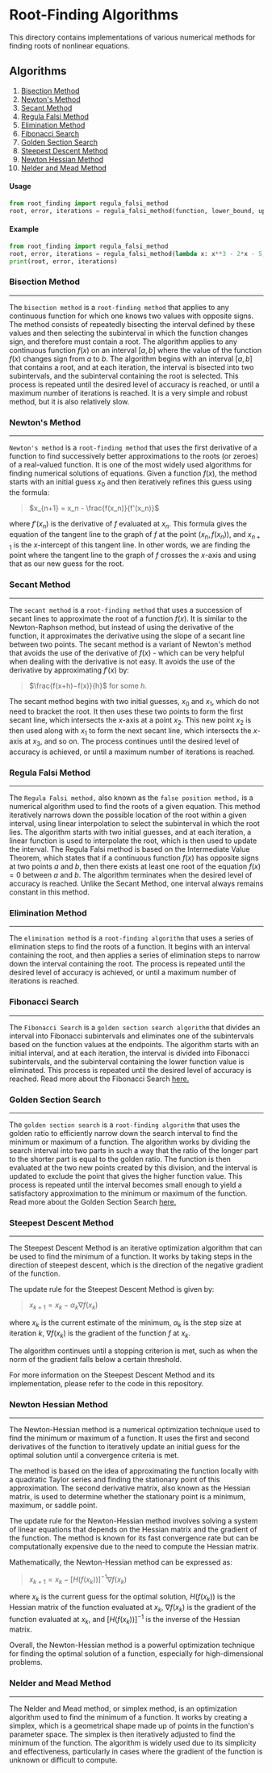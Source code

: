 # Root-Finding Algorithms
This directory contains implementations of various numerical methods for finding roots of nonlinear equations.

## Algorithms
1. [Bisection Method](#bisection-method)
2. [Newton's Method](#newtons-method)
3. [Secant Method](#secant-method)
4. [Regula Falsi Method](#regula-falsi-method)
5. [Elimination Method](#elimination-method)
6. [Fibonacci Search](#fibonacci-search)
7. [Golden Section Search](#golden-section-search)
8. [Steepest Descent Method](#steepest-descent-method)
9. [Newton Hessian Method](#newton-hessian-method)
10. [Nelder and Mead Method](#nelder-and-mead-method)

#### Usage
```python
from root_finding import regula_falsi_method
root, error, iterations = regula_falsi_method(function, lower_bound, upper_bound, tolerance, max_iter)
```

#### Example
```python
from root_finding import regula_falsi_method
root, error, iterations = regula_falsi_method(lambda x: x**3 - 2*x - 5, 1, 2, 0.0001, 100)
print(root, error, iterations)
```

### Bisection Method
----------------
The `bisection method` is a `root-finding method` that applies to any continuous function for which one knows two values with opposite signs. The method consists of repeatedly bisecting the interval defined by these values and then selecting the subinterval in which the function changes sign, and therefore must contain a root. The algorithm applies to any continuous function $f(x)$ on an interval $[a,b]$ where the value of the function $f(x)$ changes sign from $a$ to $b$. The algorithm begins with an interval $[a,b]$ that contains a root, and at each iteration, the interval is bisected into two subintervals, and the subinterval containing the root is selected. This process is repeated until the desired level of accuracy is reached, or until a maximum number of iterations is reached. It is a very simple and robust method, but it is also relatively slow.

### Newton's Method
---------------
`Newton's method` is a `root-finding method` that uses the first derivative of a function to find successively better approximations to the roots (or zeroes) of a real-valued function. It is one of the most widely used algorithms for finding numerical solutions of equations. Given a function $f(x),$ the method starts with an initial guess $x_0$ and then iteratively refines this guess using the formula:

> $x_{n+1} = x_n - \frac{f(x_n)}{f'(x_n)}$

where $f'(x_n)$ is the derivative of $f$ evaluated at $x_n$. This formula gives the equation of the tangent line to the graph of $f$ at the point $(x_n, f(x_n))$, and $x_{n+1}$ is the $x$-intercept of this tangent line. In other words, we are finding the point where the tangent line to the graph of $f$ crosses the $x$-axis and using that as our new guess for the root.

### Secant Method
-------------
The `secant method` is a `root-finding method` that uses a succession of secant lines to approximate the root of a function $f(x)$. It is similar to the Newton-Raphson method, but instead of using the derivative of the function, it approximates the derivative using the slope of a secant line between two points. The secant method is a variant of Newton's method that avoids the use of the derivative of $f(x)$ - which can be very helpful when dealing with the derivative is not easy. It avoids the use of the derivative by approximating $f'(x)$ by:

> $\frac{f(x+h)−f(x)}{h}$ for some $h$. 

The secant method begins with two initial guesses, $x_0$ and $x_1$, which do not need to bracket the root. It then uses these two points to form the first secant line, which intersects the $x$-axis at a point $x_2$. This new point $x_2$ is then used along with $x_1$ to form the next secant line, which intersects the $x$-axis at $x_3$, and so on. The process continues until the desired level of accuracy is achieved, or until a maximum number of iterations is reached.

### Regula Falsi Method
-------------------
The `Regula Falsi method,` also known as the `false position method,` is a numerical algorithm used to find the roots of a given equation. This method iteratively narrows down the possible location of the root within a given interval, using linear interpolation to select the subinterval in which the root lies. The algorithm starts with two initial guesses, and at each iteration, a linear function is used to interpolate the root, which is then used to update the interval. The Regula Falsi method is based on the Intermediate Value Theorem, which states that if a continuous function $f(x)$ has opposite signs at two points $a$ and $b$, then there exists at least one root of the equation $f(x) = 0$ between $a$ and $b$. The algorithm terminates when the desired level of accuracy is reached. Unlike the Secant Method, one interval always remains constant in this method.

### Elimination Method
----------------
The `elimination method` is a `root-finding algorithm` that uses a series of elimination steps to find the roots of a function. It begins with an interval containing the root, and then applies a series of elimination steps to narrow down the interval containing the root. The process is repeated until the desired level of accuracy is achieved, or until a maximum number of iterations is reached. 

### Fibonacci Search
----------------
The `Fibonacci Search` is a `golden section search algorithm` that divides an interval into Fibonacci subintervals and eliminates one of the subintervals based on the function values at the endpoints. The algorithm starts with an initial interval, and at each iteration, the interval is divided into Fibonacci subintervals, and the subinterval containing the lower function value is eliminated. This process is repeated until the desired level of accuracy is reached. Read more about the Fibonacci Search [here.](https://www.sciencedirect.com/science/article/pii/S0096300302008287)

### Golden Section Search
--------------------
The `golden section search` is a `root-finding algorithm` that uses the golden ratio to efficiently narrow down the search interval to find the minimum or maximum of a function. The algorithm works by dividing the search interval into two parts in such a way that the ratio of the longer part to the shorter part is equal to the golden ratio. The function is then evaluated at the two new points created by this division, and the interval is updated to exclude the point that gives the higher function value. This process is repeated until the interval becomes small enough to yield a satisfactory approximation to the minimum or maximum of the function. Read more about the Golden Section Search [here.](https://docest.com/golden-section-search-method)

### Steepest Descent Method
----------------
The Steepest Descent Method is an iterative optimization algorithm that can be used to find the minimum of a function. It works by taking steps in the direction of steepest descent, which is the direction of the negative gradient of the function.

The update rule for the Steepest Descent Method is given by:
> $x_{k+1} = x_k - \alpha_k \nabla f(x_k)$

where $x_k$ is the current estimate of the minimum, $\alpha_k$ is the step size at iteration $k$, $\nabla f(x_k)$ is the gradient of the function $f$ at $x_k$.

The algorithm continues until a stopping criterion is met, such as when the norm of the gradient falls below a certain threshold.

For more information on the Steepest Descent Method and its implementation, please refer to the code in this repository.

### Newton Hessian Method
----------------
The Newton-Hessian method is a numerical optimization technique used to find the minimum or maximum of a function. It uses the first and second derivatives of the function to iteratively update an initial guess for the optimal solution until a convergence criteria is met.

The method is based on the idea of approximating the function locally with a quadratic Taylor series and finding the stationary point of this approximation. The second derivative matrix, also known as the Hessian matrix, is used to determine whether the stationary point is a minimum, maximum, or saddle point.

The update rule for the Newton-Hessian method involves solving a system of linear equations that depends on the Hessian matrix and the gradient of the function. The method is known for its fast convergence rate but can be computationally expensive due to the need to compute the Hessian matrix.

Mathematically, the Newton-Hessian method can be expressed as:

> $x_{k+1} = x_k - [H(f(x_k))]^{-1} ∇f(x_k)$

where $x_k$ is the current guess for the optimal solution, $H(f(x_k))$ is the Hessian matrix of the function evaluated at $x_k$, $∇f(x_k)$ is the gradient of the function evaluated at $x_k$, and $[H(f(x_k))]^{-1}$ is the inverse of the Hessian matrix.

Overall, the Newton-Hessian method is a powerful optimization technique for finding the optimal solution of a function, especially for high-dimensional problems.

### Nelder and Mead Method
----------------
The Nelder and Mead method, or simplex method, is an optimization algorithm used to find the minimum of a function. It works by creating a simplex, which is a geometrical shape made up of points in the function's parameter space. The simplex is then iteratively adjusted to find the minimum of the function. The algorithm is widely used due to its simplicity and effectiveness, particularly in cases where the gradient of the function is unknown or difficult to compute.

